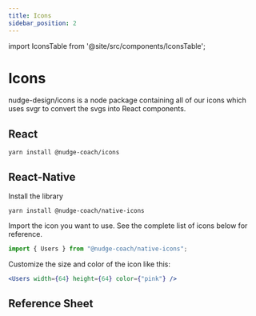 ```yaml
---
title: Icons
sidebar_position: 2
---
```


import IconsTable from '@site/src/components/IconsTable';

# Icons

nudge-design/icons is a node package containing all of our icons which uses svgr to convert the svgs into React components.

## React

```
yarn install @nudge-coach/icons
```

## React-Native

Install the library

```
yarn install @nudge-coach/native-icons
```

Import the icon you want to use. See the complete list of icons below for reference.

```jsx
import { Users } from "@nudge-coach/native-icons";
```

Customize the size and color of the icon like this:

```jsx
<Users width={64} height={64} color={"pink"} />
```

## Reference Sheet

<IconsTable />
